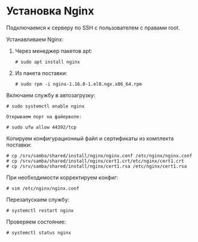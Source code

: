 # Установка Nginx 

Подключаемся к серверу по SSH с пользователем с правами root. 

Устанавливаем Nginx: 
1. Через менеджер пакетов apt:
   ```
   # sudo apt install nginx
   ```
1. Из пакета поставки:
   ```
   # sudo rpm -i nginx-1.16.0-1.el8.ngx.x86_64.rpm
   ```
Включаем службу в автозагрузку:
```
# sudo systemctl enable nginx
```
	Открываем порт на файерволе:
 ```
# sudo ufw allow 44392/tcp
```
Копируем конфигурационный файл и сертификаты из комплекта поставки:
```
# cp /srv/samba/shared/install/nginx/nginx.conf /etc/nginx/nginx.conf
# cp /srv/samba/shared/install/nginx/cert1.crt/etc/nginx/cert1.crt
# cp /srv/samba/shared/install/nginx/cert1.rsa /etc/nginx/cert1.rsa
```
При необходимости корректируем конфиг:
```
# vim /etc/nginx/nginx.conf
```
Перезапускаем службу:
```
# systemctl restart nginx
```
Проверяем состояние:
```
# systemctl status nginx
```
	
